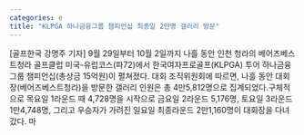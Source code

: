 ```yaml
---
categories: e
title: "KLPGA 하나금융그룹 챔피언십 최종일 2만명 갤러리 방문"
---
```

[골프한국 강명주 기자] 9월 29일부터 10월 2일까지 나흘 동안 인천 청라의 베어즈베스트청라 골프클럽 미국-유럽코스(파72)에서 한국여자프로골프(KLPGA) 투어 하나금융그룹 챔피언십(총상금 15억원)이 펼쳐졌다. 대회 조직위원회에 따르면, 나흘 동안 대회장(베어즈베스트청라)을 방문한 갤러리 인원은 총 4만5,812명으로 집계되었다.구체적으로 목요일 1라운드 때 4,728명을 시작으로 금요일 2라운드 5,176명, 토요일 3라운드 1만4,748명, 그리고 우승자가 가려진 일요일 최종라운드 2만1,160명이 대회장을 다녀갔다. 마